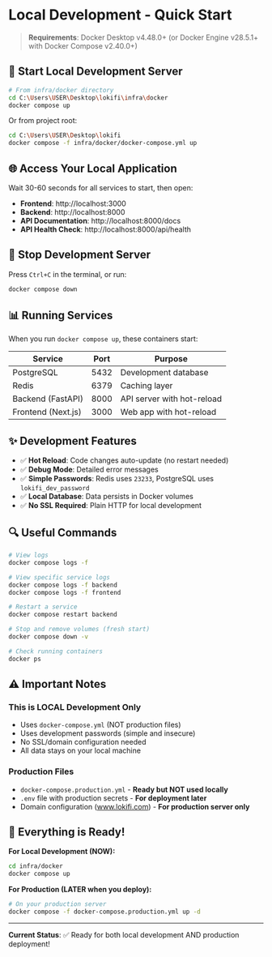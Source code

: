 # Local Development - Quick Start

> **Requirements**: Docker Desktop v4.48.0+ (or Docker Engine v28.5.1+ with Docker Compose v2.40.0+)

## 🚀 Start Local Development Server

```bash
# From infra/docker directory
cd C:\Users\USER\Desktop\lokifi\infra\docker
docker compose up
```

Or from project root:
```bash
cd C:\Users\USER\Desktop\lokifi
docker compose -f infra/docker/docker-compose.yml up
```

## 🌐 Access Your Local Application

Wait 30-60 seconds for all services to start, then open:

- **Frontend**: http://localhost:3000
- **Backend**: http://localhost:8000
- **API Documentation**: http://localhost:8000/docs
- **API Health Check**: http://localhost:8000/api/health

## 🛑 Stop Development Server

Press `Ctrl+C` in the terminal, or run:
```bash
docker compose down
```

## 📊 Running Services

When you run `docker compose up`, these containers start:

| Service | Port | Purpose |
|---------|------|---------|
| PostgreSQL | 5432 | Development database |
| Redis | 6379 | Caching layer |
| Backend (FastAPI) | 8000 | API server with hot-reload |
| Frontend (Next.js) | 3000 | Web app with hot-reload |

## ✨ Development Features

- ✅ **Hot Reload**: Code changes auto-update (no restart needed)
- ✅ **Debug Mode**: Detailed error messages
- ✅ **Simple Passwords**: Redis uses `23233`, PostgreSQL uses `lokifi_dev_password`
- ✅ **Local Database**: Data persists in Docker volumes
- ✅ **No SSL Required**: Plain HTTP for local development

## 🔍 Useful Commands

```bash
# View logs
docker compose logs -f

# View specific service logs
docker compose logs -f backend
docker compose logs -f frontend

# Restart a service
docker compose restart backend

# Stop and remove volumes (fresh start)
docker compose down -v

# Check running containers
docker ps
```

## ⚠️ Important Notes

### This is LOCAL Development Only
- Uses `docker-compose.yml` (NOT production files)
- Uses development passwords (simple and insecure)
- No SSL/domain configuration needed
- All data stays on your local machine

### Production Files
- `docker-compose.production.yml` - **Ready but NOT used locally**
- `.env` file with production secrets - **For deployment later**
- Domain configuration (www.lokifi.com) - **For production server only**

## 🎯 Everything is Ready!

**For Local Development (NOW):**
```bash
cd infra/docker
docker compose up
```

**For Production (LATER when you deploy):**
```bash
# On your production server
docker compose -f docker-compose.production.yml up -d
```

---

**Current Status**: ✅ Ready for both local development AND production deployment!
